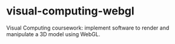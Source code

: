 # visual-computing-webgl
Visual Computing coursework: implement software to render and manipulate a 3D model using WebGL.
